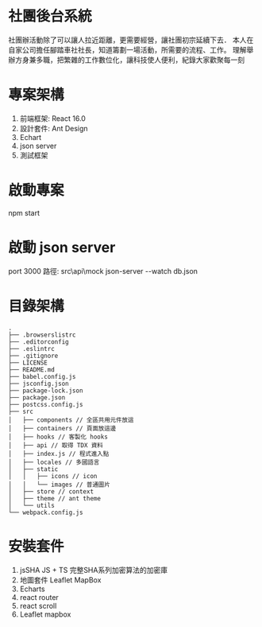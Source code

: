# 社團後台系統
社團辦活動除了可以讓人拉近距離，更需要經營，讓社團初宗延續下去．
本人在自家公司擔任腳踏車社社長，知道籌劃一場活動，所需要的流程、工作。
理解舉辦方身兼多職，把繁雜的工作數位化，讓科技使人便利，紀錄大家歡聚每一刻

# 專案架構
1. 前端框架: React 16.0
2. 設計套件: Ant Design
3. Echart
4. json server
5. 測試框架

# 啟動專案
npm start

# 啟動 json server
port 3000
路徑: src\api\mock
json-server --watch db.json

# 目錄架構
```
.
├── .browserslistrc
├── .editorconfig
├── .eslintrc
├── .gitignore
├── LICENSE
├── README.md
├── babel.config.js
├── jsconfig.json
├── package-lock.json
├── package.json
├── postcss.config.js
├── src
│   ├── components // 全區共用元件放這
│   ├── containers // 頁面放這邊
│   ├── hooks // 客製化 hooks 
│   ├── api // 取得 TDX 資料
│   ├── index.js // 程式進入點
│   ├── locales // 多國語言
│   ├── static
│   │   ├── icons // icon
│   │   └── images // 普通圖片
│   ├── store // context
│   ├── theme // ant theme
│   └── utils
└── webpack.config.js

```


# 安裝套件
1. jsSHA 
   JS + TS 完整SHA系列加密算法的加密庫
2. 地圖套件 Leaflet MapBox
3. Echarts
4. react router
5. react scroll
6. Leaflet
   mapbox


